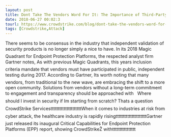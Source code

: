 ```yaml
---
layout: post
title: Dont Take The Vendors Word For It: The Importance of Third-Party Testing
date: 2018-06-27 00:02:3
tourl: https://www.crowdstrike.com/blog/dont-take-the-vendors-word-for-it-the-importance-of-third-party-testing/
tags: [Crowdstrike,Attack]
---
```

There seems to be consensus in the industry that independent validation of security products is no longer simply a nice to have. In its 2018 Magic Quadrant for Endpoint Protection Platforms, the respected analyst firm Gartner notes, As with previous Magic Quadrants, this years inclusion criteria mandate that vendors must have participated in public, independent testing during 2017. According to Gartner, Its worth noting that many vendors, from traditional to the new wave, are embracing the shift to a more open community. Solutions from vendors without a long-term commitment to engagement and transparency should be approached with   Where should I invest in security if Im starting from scratch? Thats a question CrowdStrike ServicestttttttttttttttttttttWhen it comes to industries at risk from cyber attack, the healthcare industry is rapidly risingtttttttttttttttttttttGartner just released its inaugural Critical Capabilities for Endpoint Protection Platforms (EPP) report, showing CrowdStrikeŽ withtttttttttttttttt